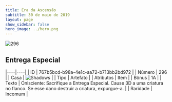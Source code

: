 ```yaml
---
title: Era da Ascensão
subtitle: 30 de maio de 2019
layout: page
show_sidebar: false
hero_image: ../hero.png
---
```


![296](https://cdn.keyforgegame.com/media/card_front/pt/435_296_6CXCJ97QX54W_pt.png)

## Entrega Especial

|----|----|
| ID | 767b5bcd-b98a-4e1c-aa72-b713bb2bd972 |
| Número | 296 |
| Casa | ![Shadows](https://archonarcana.com/images/thumb/e/ee/Shadows.png/22px-Shadows.png "Sombras") |
| Tipo | Artefato |
| Atributos | Item |
| Bônus | 1A |
| Texto | Onisciente: Sacrifique a Entrega Especial. Cause 3D a uma criatura  no flanco. Se esse dano destruir a criatura, expurgue-a. |
| Raridade | Incomum |
